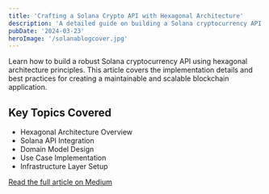 ```yaml
---
title: 'Crafting a Solana Crypto API with Hexagonal Architecture'
description: 'A detailed guide on building a Solana cryptocurrency API using hexagonal architecture principles'
pubDate: '2024-03-23'
heroImage: '/solanablogcover.jpg'
---
```


Learn how to build a robust Solana cryptocurrency API using hexagonal architecture principles. This article covers the implementation details and best practices for creating a maintainable and scalable blockchain application.

## Key Topics Covered

- Hexagonal Architecture Overview
- Solana API Integration
- Domain Model Design
- Use Case Implementation
- Infrastructure Layer Setup

[Read the full article on Medium](https://medium.com/@punithkumarck/unlocking-blockchain-for-developers-crafting-a-solana-crypto-api-with-hexagonal-architecture-57323a513e4f)